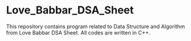 # Love_Babbar_DSA_Sheet
This repository contains program related to Data Structure and Algorithm from Love Babbar DSA Sheet. All codes are written in C++.
